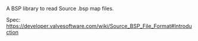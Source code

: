 A BSP library to read Source .bsp map files.

Spec: https://developer.valvesoftware.com/wiki/Source_BSP_File_Format#Introduction
